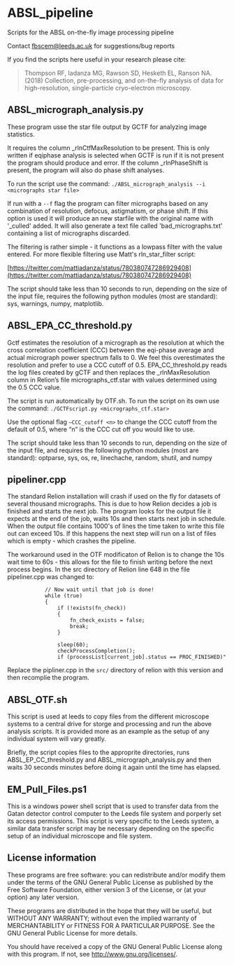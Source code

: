 # ABSL_pipeline
Scripts for the ABSL on-the-fly image processing pipeline

Contact fbscem@leeds.ac.uk for suggestions/bug reports

If you find the scripts here useful in your research please cite:

>Thompson RF, Iadanza MG, Rawson SD, Hesketh EL, Ranson NA. (2018) 
>Collection, pre-processing, and on-the-fly analysis of data for high-resolution, single-particle cryo-electron microscopy. 

## ABSL_micrograph_analysis.py
These program usse the star file output by GCTF for analyzing image statistics.

It requires the column \_rlnCtfMaxResolution to be present.  This is only written if eqiphase analysis is selected when GCTF is run if it is not present the program should produce and error.  If the column \_rlnPhaseShift is present, the program will also do phase shift analyses.

To run the script use the command:
`./ABSL_micrograph_analysis --i <micrographs star file>`

If run with a `--f` flag the program can filter micrographs based on any combination of resolution, defocus, astigmatism, or phase shift. If this option is used it will produce an new starfile with the original name with '\_culled' added. It will also generate a text file called 'bad_micrographs.txt' containing a list of micrographs discarded.

The filtering is rather simple - it functions as a lowpass filter with the value entered.  For more flexible filtering use Matt's rln_star_filter script: 

[https://twitter.com/mattiadanza/status/780380747286929408](https://twitter.com/mattiadanza/status/780380747286929408)

The script should take less than 10 seconds to run, depending on the size of the input file, requires the following python modules (most are standard): sys, warnings, numpy, matplotlib.

## ABSL_EPA_CC_threshold.py
Gctf estimates the resolution of a micrograph as the resolution at which the cross correlation coefficient (CCC) between the eqi-phase average and actual micrograph power spectrum falls to 0.  We feel this overestimates the resolution and prefer to use a CCC cutoff of 0.5.  EPA_CC_threshold.py reads the log files created by gCTF and then replaces the \_rlnMaxResolution column in Relion’s file micrographs_ctf.star with values determined using the 0.5 CCC value.

The script is run automatically by OTF.sh.  To run the script on its own use the command:
`./GCTFscript.py <micrographs_ctf.star>`

Use the optional flag `–CCC_cutoff <n>` to change the CCC cutoff from the default of 0.5, where “n” is the CCC cut off you would like to use.

The script should take less than 10 seconds to run, depending on the size of the input file, and requires the following python modules (most are standard): optparse, sys, os, re, linechache, random, shutil, and numpy

## pipeliner.cpp
The standard Relion installation will crash if used on the fly for datasets of several thousand micrographs. This is due to how Relion decides a job is finished and starts the next job.  The program looks for the output file it expects at the end of the job, waits 10s and then starts next job in schedule. When the output file contains 1000's of lines the time taken to write this file out can exceed 10s. If this happens the next step will run on a list of files which is empty - which crashes the pipeline.

The workaround used in the OTF modificaton of Relion is to change the 10s wait time to 60s - this allows for the file to finish writing before the next process begins. In the src directory of Relion line 648 in the file pipeliner.cpp was changed to:

```
            // Now wait until that job is done!
            while (true)
            {
                if (!exists(fn_check))
                {
                    fn_check_exists = false;
                    break;
                }

                sleep(60);
                checkProcessCompletion();
                if (processList[current_job].status == PROC_FINISHED)"
```

Replace the pipliner.cpp in the `src/` directory of relion with this version and then recomplie the program.


## ABSL_OTF.sh
This script is used at leeds to copy files from the different microscope systems to a central drive for storge and processing and run the above analysis scripts.  It is provided more as an example as the setup of any individual system will vary greatly.  

Briefly, the script copies files to the approprite directories, runs ABSL_EP_CC_threshold.py and ABSL_micrograph_analysis.py and then waits 30 seconds minutes before doing it again until the time has elapsed. 

## EM_Pull_Files.ps1
This is a windows power shell script that is used to transfer data from the Gatan detector control computer to the Leeds file system and porperly set its access permissions.  This script is very specific to the Leeds system, a similar data transfer script may be necessary depending on the specific setup of an individual microscope and file system. 


## License information

These programs are free software: you can redistribute and/or modify them under the terms of the GNU General Public License as published by the Free Software Foundation, either version 3 of the License, or (at your option) any later version.
 
These programs are distributed in the hope that they will be useful, but WITHOUT ANY WARRANTY; without even the implied warranty of MERCHANTABILITY or FITNESS FOR A PARTICULAR PURPOSE.  See the GNU General Public License for more details.
 
You should have received a copy of the GNU General Public License along with this program.  If not, see <http://www.gnu.org/licenses/>.
